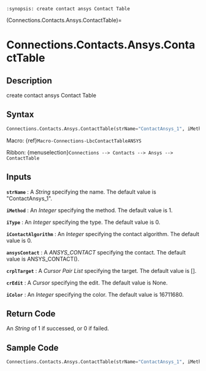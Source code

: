```{module} Connections.Contacts.Ansys.ContactTable()
:synopsis: create contact ansys Contact Table
```

(Connections.Contacts.Ansys.ContactTable)=

# Connections.Contacts.Ansys.ContactTable

## Description

create contact ansys Contact Table

## Syntax

```python
Connections.Contacts.Ansys.ContactTable(strName="ContactAnsys_1", iMethod=1, iType=0, iContactAlgorithm=0, ansysContact=ANSYS_CONTACT(), crplTarget=[], crEdit=None, iColor=16711680)
```

Macro: {ref}`Macro-Connections-LbcContactTableANSYS`

Ribbon: {menuselection}`Connections --> Contacts --> Ansys --> ContactTable`

## Inputs

**`strName`**
: A _String_ specifying the name. The default value is "ContactAnsys_1".

**`iMethod`**
: An _Integer_ specifying the method. The default value is 1.

**`iType`**
: An _Integer_ specifying the type. The default value is 0.

**`iContactAlgorithm`**
: An _Integer_ specifying the contact algorithm. The default value is 0.

**`ansysContact`**
: A _ANSYS_CONTACT_ specifying the contact. The default value is ANSYS_CONTACT().

**`crplTarget`**
: A _Cursor Pair List_ specifying the target. The default value is [].

**`crEdit`**
: A _Cursor_ specifying the edit. The default value is None.

**`iColor`**
: An _Integer_ specifying the color. The default value is 16711680.

## Return Code

An _String_ of 1 if successed, or 0 if failed.

## Sample Code

```python
Connections.Contacts.Ansys.ContactTable(strName="ContactAnsys_1", iMethod=1, iType=0, iContactAlgorithm=0, ansysContact=ANSYS_CONTACT(), crplTarget=[], crEdit=None, iColor=16711680)
```
